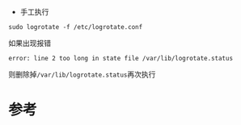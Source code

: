 * 手工执行

```
sudo logrotate -f /etc/logrotate.conf
```

如果出现报错

```
error: line 2 too long in state file /var/lib/logrotate.status
```

则删除掉`/var/lib/logrotate.status`再次执行



# 参考

